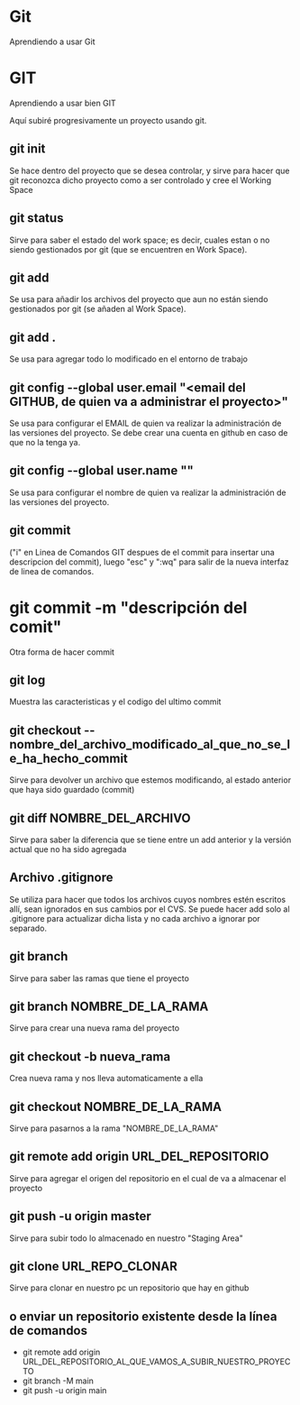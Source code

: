 # Git
Aprendiendo a usar Git

 # GIT
  Aprendiendo a usar bien GIT

  Aquí subiré progresivamente un proyecto usando git.

  ## git init
  Se hace dentro del proyecto que se desea controlar, y sirve para hacer que git reconozca dicho proyecto como a ser controlado y   cree el Working Space

  ## git status
  Sirve para saber el estado del work space; es decir, cuales <files> estan o no siendo gestionados por git (que se encuentren en   Work Space).
  
  ## git add <file>
  Se usa para añadir los archivos del proyecto que aun no están siendo gestionados por git (se añaden al Work Space).
  
  ## git add .
  Se usa para agregar todo lo modificado en el entorno de trabajo
  
  ## git config --global user.email "<email del GITHUB, de quien va a administrar el proyecto>"
  Se usa para configurar  el EMAIL de quien va realizar la administración de las versiones del proyecto. Se debe crear una cuenta   en github en caso de que no la tenga ya.
  
  ## git config --global user.name "<Nombre de quien va a administrar el proyecto>"
  Se usa para configurar  el nombre de quien va realizar la administración de las versiones del proyecto.
  
  ## git commit
  ("i" en Linea de Comandos GIT despues de el commit para insertar una descripcion del commit), luego "esc" y ":wq" para salir de   la nueva interfaz de linea de comandos.

  # git commit -m "descripción del comit"
  Otra forma de hacer commit
  
  ## git log
  Muestra las caracteristicas y el codigo del ultimo commit
  
  
  
  ## git checkout -- nombre_del_archivo_modificado_al_que_no_se_le_ha_hecho_commit
  Sirve para devolver un archivo que estemos modificando, al estado anterior que haya sido guardado (commit)

  ## git diff NOMBRE_DEL_ARCHIVO
  Sirve para saber la diferencia que se tiene entre un add anterior y la versión actual que no ha sido agregada

  ## Archivo .gitignore
  Se utiliza para hacer que todos los archivos cuyos nombres estén escritos allí, sean ignorados en sus cambios por el CVS. Se       puede hacer add solo al .gitignore para actualizar dicha lista y no cada archivo a ignorar por separado.

  ## git branch
  Sirve para saber las ramas que tiene el proyecto
  
  ## git branch NOMBRE_DE_LA_RAMA
  Sirve para crear una nueva rama del proyecto
 
 ## git checkout -b nueva_rama
 Crea nueva rama y nos lleva automaticamente a ella
  
  ## git checkout NOMBRE_DE_LA_RAMA
  Sirve para pasarnos a la rama "NOMBRE_DE_LA_RAMA"
  
  ## git remote add origin URL_DEL_REPOSITORIO
  Sirve para agregar el origen del repositorio en el cual de va a almacenar el proyecto
  
  ## git push -u origin master
  Sirve para subir todo lo almacenado en nuestro "Staging Area"

  ## git clone URL_REPO_CLONAR
  Sirve para clonar en nuestro pc un repositorio que hay en github
  
  ## o enviar un repositorio existente desde la línea de comandos
- git remote add origin URL_DEL_REPOSITORIO_AL_QUE_VAMOS_A_SUBIR_NUESTRO_PROYECTO
- git branch -M main
- git push -u origin main

